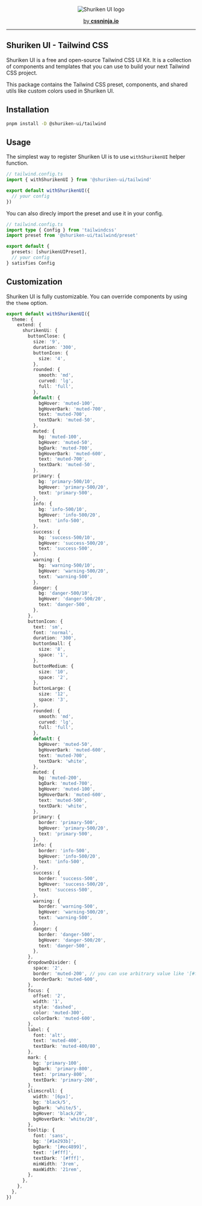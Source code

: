 <p align="center">
  <picture>
    <source media="(prefers-color-scheme: dark)" srcset="https://user-images.githubusercontent.com/3911343/232132279-8d8bf0ad-b1d7-4802-984e-a696763dc6cd.png">
    <source media="(prefers-color-scheme: light)" srcset="https://user-images.githubusercontent.com/3911343/232132309-62971744-dcdb-429c-aa93-6ba0c1caac42.png">
    <img alt="Shuriken UI logo" src="https://user-images.githubusercontent.com/3911343/232132309-62971744-dcdb-429c-aa93-6ba0c1caac42.png">
  </picture>
</p>


<p align="center">
  <a href="https://cssninja.io" title="Our official website">by <strong>cssninja.io</strong></a>
</p>

---

## Shuriken UI - Tailwind CSS 

Shuriken UI is a free and open-source Tailwind CSS UI Kit. It is a collection of components and templates that you can use to build your next Tailwind CSS project.

This package contains the Tailwind CSS preset, components, and shared utils like custom colors used in Shuriken UI.

## Installation

```bash
pnpm install -D @shuriken-ui/tailwind
```

## Usage

The simplest way to register Shuriken UI is to use `withShurikenUI` helper function.

```ts
// tailwind.config.ts
import { withShurikenUI } from '@shuriken-ui/tailwind'

export default withShurikenUI({
  // your config
})
```


You can also direcly import the preset and use it in your config.

```ts
// tailwind.config.ts
import type { Config } from 'tailwindcss'
import preset from '@shuriken-ui/tailwind/preset'

export default {
  presets: [shurikenUIPreset],
  // your config
} satisfies Config
```

## Customization

Shuriken UI is fully customizable. You can override components by using the `theme` option.

```ts
export default withShurikenUI({
  theme: {
    extend: {
      shurikenUi: {
        buttonClose: {
          size: '9',
          duration: '300',
          buttonIcon: {
            size: '4',
          },
          rounded: {
            smooth: 'md',
            curved: 'lg',
            full: 'full',
          },
          default: {
            bgHover: 'muted-100',
            bgHoverDark: 'muted-700',
            text: 'muted-700',
            textDark: 'muted-50',
          },
          muted: {
            bg: 'muted-100',
            bgHover: 'muted-50',
            bgDark: 'muted-700',
            bgHoverDark: 'muted-600',
            text: 'muted-700',
            textDark: 'muted-50',
          },
          primary: {
            bg: 'primary-500/10',
            bgHover: 'primary-500/20',
            text: 'primary-500',
          },
          info: {
            bg: 'info-500/10',
            bgHover: 'info-500/20',
            text: 'info-500',
          },
          success: {
            bg: 'success-500/10',
            bgHover: 'success-500/20',
            text: 'success-500',
          },
          warning: {
            bg: 'warning-500/10',
            bgHover: 'warning-500/20',
            text: 'warning-500',
          },
          danger: {
            bg: 'danger-500/10',
            bgHover: 'danger-500/20',
            text: 'danger-500',
          },
        },
        buttonIcon: {
          text: 'sm',
          font: 'normal',
          duration: '300',
          buttonSmall: {
            size: '8',
            space: '1',
          },
          buttonMedium: {
            size: '10',
            space: '2',
          },
          buttonLarge: {
            size: '12',
            space: '3',
          },
          rounded: {
            smooth: 'md',
            curved: 'lg',
            full: 'full',
          },
          default: {
            bgHover: 'muted-50',
            bgHoverDark: 'muted-600',
            text: 'muted-700',
            textDark: 'white',
          },
          muted: {
            bg: 'muted-200',
            bgDark: 'muted-700',
            bgHover: 'muted-100',
            bgHoverDark: 'muted-600',
            text: 'muted-500',
            textDark: 'white',
          },
          primary: {
            border: 'primary-500',
            bgHover: 'primary-500/20',
            text: 'primary-500',
          },
          info: {
            border: 'info-500',
            bgHover: 'info-500/20',
            text: 'info-500',
          },
          success: {
            border: 'success-500',
            bgHover: 'success-500/20',
            text: 'success-500',
          },
          warning: {
            border: 'warning-500',
            bgHover: 'warning-500/20',
            text: 'warning-500',
          },
          danger: {
            border: 'danger-500',
            bgHover: 'danger-500/20',
            text: 'danger-500',
          },
        },
        dropdownDivider: {
          space: '2',
          border: 'muted-200', // you can use arbitrary value like '[#fff]'
          borderDark: 'muted-600',
        },
        focus: {
          offset: '2',
          width: '1',
          style: 'dashed',
          color: 'muted-300',
          colorDark: 'muted-600',
        },
        label: {
          font: 'alt',
          text: 'muted-400',
          textDark: 'muted-400/80',
        },
        mark: {
          bg: 'primary-100',
          bgDark: 'primary-800',
          text: 'primary-800',
          textDark: 'primary-200',
        },
        slimscroll: {
          width: '[6px]',
          bg: 'black/5',
          bgDark: 'white/5',
          bgHover: 'black/20',
          bgHoverDark: 'white/20',
        },
        tooltip: {
          font: 'sans',
          bg: '[#1e293b]',
          bgDark: '[#ec4899]',
          text: '[#fff]',
          textDark: '[#fff]',
          minWidth: '3rem',
          maxWidth: '21rem',
        },
      },
    },
  },
})
```